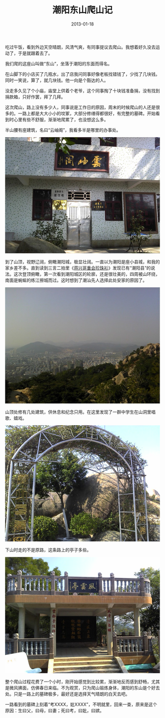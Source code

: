 ﻿---
title: "潮阳东山爬山记"
date: 2013-01-18
categories: 
  - "travels"
tags: 
  - "东山"
  - "潮阳"
---

吃过午饭，看到外边天空晴朗，风清气爽，有同事提议去爬山。我想着好久没去运动了，于是就跟着去了。

我们爬的这座山叫做“东山”，坐落于潮阳的东面而得名。

在山脚下的小店买了几瓶水，出了店我问同事好像老板找错钱了，少找了几块钱。同时一笑说，算了，就几块钱。他一向是个豁达的人。

没走多久见了个小庙，庙堂上供着个老爷，这个同事掏了十块钱准备捐，没有找到捐款箱，只好作罢，拜了几拜。

这次爬山，路上没有多少人，同事说是工作日的原因，周末的时候爬山的人还是很多的。一路上都是大大小小的坟冢，大部分修缮得都很好，有完整的墓碑。开始看到时心里有些不舒服，渐渐地爬累了，也没想这么多。

半山腰有座建筑，名曰“云岫阁”，我看多半是哪里的办事处。

![IMG_20130118_125349](/images/8396448073_2a0592b2ac_z.jpg)

到了山顶，视野辽阔，俯瞰潮阳城，极显壮阔。一直以为潮阳是座小县城，和我的家乡差不多。直到读到三言二拍里《[蒋兴哥重会珍珠衫](http://www.jfsay.com/archives/469.html "一件珍珠衫")》发现已有“潮阳县”的说法。这次登顶俯瞰，第一次看到潮阳城区的轮廓，还是很壮美的，四周被山环绕，南面是蜿蜒的练江擦城而过。这时想到了潮汕先人选择此处安家的原因了。

![IMG_20130118_130840](/images/8397528034_428eba50f8_z.jpg)

山顶处修有几处建筑，供休息和纪念只用。在这里发现了一群中学生在山洞里唱歌、嬉戏。

![IMG_20130118_131217](/images/8395233324_446ca492d7_z.jpg)

下山时走的不是原路，这条路上的亭子多些。

![IMG_20130118_134806](/images/8395227588_6d4afe6188_z.jpg)

整个爬山过程花费了一个小时，刚开始感觉到比较累，渐渐地反而感到舒畅，尤其是微风拂面，仿佛春日来临。不为观赏，只为爬山锻炼身体，潮阳的东山是个好去处。只是一路上的墓碑极多，最好还是选择天气晴朗的白天去吧。

一路看到的墓碑上刻着“考XXXX，妣XXXX”，不明就里，回来一查，原来是这个原因：生曰父，曰母，曰妻；死曰考，曰妣，曰嫔。
